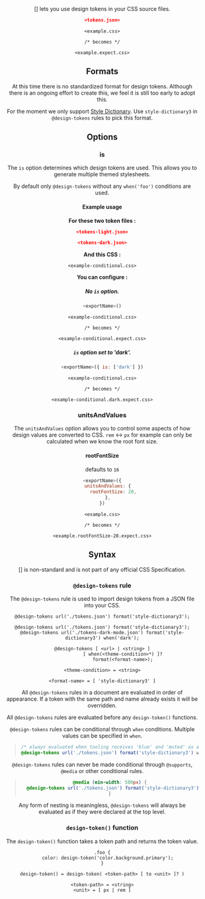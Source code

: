 <!-- Available Variables: -->
<!-- <humanReadableName> PostCSS Your Plugin -->
<!-- <exportName> postcssYourPlugin -->
<!-- <packageName> @csstools/postcss-your-plugin -->
<!-- <packagePath> plugins/postcss-your-plugin -->
<!-- <cssdbId> your-feature -->
<!-- <specUrl> https://www.w3.org/TR/css-color-4/#funcdef-color -->
<!-- <example.css> file contents for examples/example.css -->
<!-- <header> -->
<!-- <usage> usage instructions -->
<!-- <env-support> -->
<!-- <link-list> -->
<!-- to generate : npm run docs -->

<header>

[<humanReadableName>] lets you use design tokens in your CSS source files.

```json
<tokens.json>
```

```pcss
<example.css>

/* becomes */

<example.expect.css>
```

<usage>

<env-support>

## Formats

At this time there is no standardized format for design tokens.
Although there is an ongoing effort to create this, we feel it is still too early to adopt this.

For the moment we only support [Style Dictionary](https://amzn.github.io/style-dictionary/#/).
Use `style-dictionary3` in `@design-tokens` rules to pick this format.

## Options

### is

The `is` option determines which design tokens are used.
This allows you to generate multiple themed stylesheets.

By default only `@design-tokens` without any `when('foo')` conditions are used.

#### Example usage

**For these two token files :**

```json
<tokens-light.json>
```

```json
<tokens-dark.json>
```

**And this CSS :**

```pcss
<example-conditional.css>
```

**You can configure :**

##### No `is` option.

```js
<exportName>()
```

```pcss
<example-conditional.css>

/* becomes */

<example-conditional.expect.css>
```

##### `is` option set to 'dark'.

```js
<exportName>({ is: ['dark'] })
```

```pcss
<example-conditional.css>

/* becomes */

<example-conditional.dark.expect.css>
```

### unitsAndValues

The `unitsAndValues` option allows you to control some aspects of how design values are converted to CSS.
`rem` <-> `px` for example can only be calculated when we know the root font size.

#### rootFontSize

defaults to `16`

```js
<exportName>({
	unitsAndValues: {
		rootFontSize: 20,
	},
})
```

```pcss
<example.css>

/* becomes */

<example.rootFontSize-20.expect.css>
```

## Syntax

[<humanReadableName>] is non-standard and is not part of any official CSS Specification.

### `@design-tokens` rule

The `@design-tokens` rule is used to import design tokens from a JSON file into your CSS.

```pcss
@design-tokens url('./tokens.json') format('style-dictionary3');
```

```pcss
@design-tokens url('./tokens.json') format('style-dictionary3');
@design-tokens url('./tokens-dark-mode.json') format('style-dictionary3') when('dark');
```

```
@design-tokens [ <url> | <string> ]
               [ when(<theme-condition>*) ]?
               format(<format-name>);

<theme-condition> = <string>

<format-name> = [ 'style-dictionary3' ]
```

All `@design-tokens` rules in a document are evaluated in order of appearance.
If a token with the same path and name already exists it will be overridden.

All `@design-tokens` rules are evaluated before any `design-token()` functions.

`@design-tokens` rules can be conditional through `when` conditions. Multiple values can be specified in `when`.

> ```css
> /* always evaluated when tooling receives 'blue' and 'muted' as arguments */
> @design-tokens url('./tokens.json') format('style-dictionary3') when('blue' 'muted');
> ```

`@design-tokens` rules can never be made conditional through `@supports`, `@media` or other conditional rules.

> ```css
> @media (min-width: 500px) {
>   @design-tokens url('./tokens.json') format('style-dictionary3'); /* always evaluated */
> }
> ```

Any form of nesting is meaningless, `@design-tokens` will always be evaluated as if they were declared at the top level.


### `design-token()` function

The `design-token()` function takes a token path and returns the token value.

```pcss
.foo {
	color: design-token('color.background.primary');
}
```

```
design-token() = design-token( <token-path> [ to <unit> ]? )

<token-path> = <string>
<unit> = [ px | rem ]
```

<link-list>
